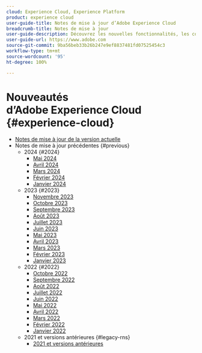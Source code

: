 ```yaml
---
cloud: Experience Cloud, Experience Platform
product: experience cloud
user-guide-title: Notes de mise à jour d’Adobe Experience Cloud
breadcrumb-title: Notes de mise à jour
user-guide-description: Découvrez les nouvelles fonctionnalités, les correctifs et les avis importants dans Adobe Experience Cloud et Experience Platform.
user-guide-url: https://www.adobe.com
source-git-commit: 9ba56beb33b26b247e9ef8837481fd07525454c3
workflow-type: tm+mt
source-wordcount: '95'
ht-degree: 100%

---
```



# Nouveautés d’Adobe Experience Cloud {#experience-cloud}

+ [Notes de mise à jour de la version actuelle](current.md)
+ Notes de mise à jour précédentes {#previous}
   + 2024 {#2024}
      + [Mai 2024](c-legacy-releases/2024/05152024.md)
      + [Avril 2024](c-legacy-releases/2024/04172024.md)
      + [Mars 2024](c-legacy-releases/2024/03132024.md)
      + [Février 2024](c-legacy-releases/2024/02142024.md)
      + [Janvier 2024](c-legacy-releases/2024/01112024.md)
   + 2023 {#2023}
      + [Novembre 2023](c-legacy-releases/2023/10252023.md)
      + [Octobre 2023](c-legacy-releases/2023/10042023.md)
      + [Septembre 2023](c-legacy-releases/2023/09132023.md)
      + [Août 2023](c-legacy-releases/2023/08092023.md)
      + [Juillet 2023](c-legacy-releases/2023/07122023.md)
      + [Juin 2023](c-legacy-releases/2023/06072023.md)
      + [Mai 2023](c-legacy-releases/2023/05102023.md)
      + [Avril 2023](c-legacy-releases/2023/04122023.md)
      + [Mars 2023](c-legacy-releases/2023/03082023.md)
      + [Février 2023](c-legacy-releases/2023/02082023.md)
      + [Janvier 2023](c-legacy-releases/2023/01112023.md)
   + 2022 {#2022}
      + [Octobre 2022](c-legacy-releases/2022/10052022.md)
      + [Septembre 2022](c-legacy-releases/2022/09072022.md)
      + [Août 2022](c-legacy-releases/2022/08172022.md)
      + [Juillet 2022](c-legacy-releases/2022/07202022.md)
      + [Juin 2022](c-legacy-releases/2022/06152022.md)
      + [Mai 2022](c-legacy-releases/2022/05182022.md)
      + [Avril 2022](c-legacy-releases/2022/04202022.md)
      + [Mars 2022](c-legacy-releases/2022/03232022.md)
      + [Février 2022](c-legacy-releases/2022/02162022.md)
      + [Janvier 2022](c-legacy-releases/2022/01192022.md)
   + 2021 et versions antérieures {#legacy-rns}
      + [2021 et versions antérieures](c-legacy-releases/2022-earlier.md)